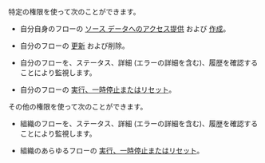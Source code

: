 特定の権限を使って次のことができます。

-   自分自身のフローの [ソース データへのアクセス提供](vwc1691596425578.md) および [作成](luq1640282345986.md)。

-   自分のフローの [更新](dod1691610081069.md) および削除。

-   自分のフローを、ステータス、詳細 (エラーの詳細を含む)、履歴を確認することにより監視します。

-   自分のフローの [実行、一時停止またはリセット](fqx1691599182279.md)。

その他の権限を使って次のことができます。

-   組織のフローを、ステータス、詳細 (エラーの詳細を含む)、履歴を確認することにより監視します。

-   組織のあらゆるフローの [実行、一時停止またはリセット](fqx1691599182279.md)。
